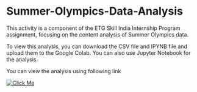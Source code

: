 # Summer-Olympics-Data-Analysis

This activity is a component of the ETG Skill India Internship Program assignment, focusing on the content analysis of Summer Olympics data.

To view this analysis, you can download the CSV file and IPYNB file and upload them to the Google Colab. You can also use Jupyter Notebook for the analysis.

You can view the analysis using following link

[![Click Me](https://example.com/button-image.png)](https://gist.github.com/NarendraTawade/1e944cfaa1802b2d78180187dd8f1604)
